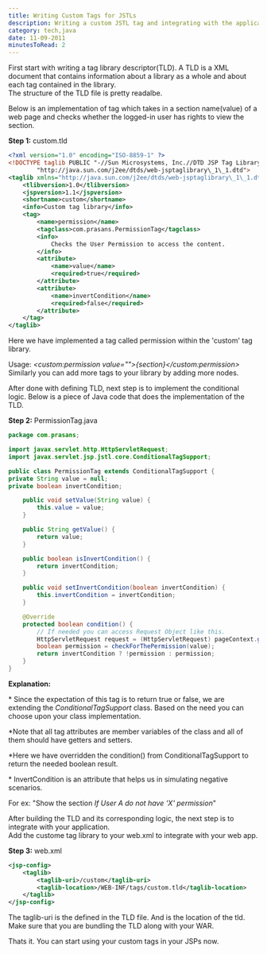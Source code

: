 ```yaml
---
title: Writing Custom Tags for JSTLs
description: Writing a custom JSTL tag and integrating with the application. A sample code to do the same.
category: tech,java
date: 11-09-2011
minutesToRead: 2
---
```


First start with writing a tag library descriptor(TLD). A TLD is a XML document that contains information about a library as a whole and about each tag contained in the library.  
The structure of the TLD file is pretty readalbe.

Below is an implementation of tag which takes in a section name(value) of a web page and checks whether the logged-in user has rights to view the section.

**Step 1:** custom.tld
```xml
<?xml version="1.0" encoding="ISO-8859-1" ?>
<!DOCTYPE taglib PUBLIC "-//Sun Microsystems, Inc.//DTD JSP Tag Library 1.1//EN"
        "http://java.sun.com/j2ee/dtds/web-jsptaglibrary\_1\_1.dtd">
<taglib xmlns="http://java.sun.com/j2ee/dtds/web-jsptaglibrary\_1\_1.dtd">
    <tlibversion>1.0</tlibversion>
    <jspversion>1.1</jspversion>
    <shortname>custom</shortname>
    <info>Custom tag library</info>
    <tag>
        <name>permission</name>
        <tagclass>com.prasans.PermissionTag</tagclass>
        <info>
            Checks the User Permission to access the content.
        </info>
        <attribute>
            <name>value</name>
            <required>true</required>
        </attribute>
        <attribute>
            <name>invertCondition</name>
            <required>false</required>
        </attribute>
    </tag>
</taglib>
```
Here we have implemented a tag called permission within the 'custom' tag library.

Usage: _<custom:permission value="">{section}</custom:permission>_  
Similarly you can add more tags to your library by adding more <tag> nodes.

After done with defining TLD, next step is to implement the conditional logic. Below is a piece of Java code that does the implementation of the TLD.

**Step 2:** PermissionTag.java

```java
package com.prasans;

import javax.servlet.http.HttpServletRequest;
import javax.servlet.jsp.jstl.core.ConditionalTagSupport;

public class PermissionTag extends ConditionalTagSupport {
private String value = null;
private boolean invertCondition;

    public void setValue(String value) {
        this.value = value;
    }

    public String getValue() {
        return value;
    }

    public boolean isInvertCondition() {
        return invertCondition;
    }

    public void setInvertCondition(boolean invertCondition) {
        this.invertCondition = invertCondition;
    }

    @Override
    protected boolean condition() {
        // If needed you can access Request Object like this.
        HttpServletRequest request = (HttpServletRequest) pageContext.getRequest();
        boolean permission = checkForThePermission(value);
        return invertCondition ? !permission : permission;
    }
}
```
**Explanation:**

\* Since the expectation of this tag is to return true or false, we are extending the _ConditionalTagSupport_ class. Based on the need you can choose upon your class implementation.

\*Note that all tag attributes are member variables of the class and all of them should have getters and setters.

\*Here we have overridden the condition() from ConditionalTagSupport to return the needed boolean result.

\* InvertCondition is an attribute that helps us in simulating negative scenarios.

For ex: "Show the section _If User A do not have 'X' permission_"

After building the TLD and its corresponding logic, the next step is to integrate with your application.  
Add the custome tag library to your web.xml to integrate with your web app.

**Step 3:** web.xml

```xml
<jsp-config>
    <taglib>
        <taglib-uri>/custom</taglib-uri>
        <taglib-location>/WEB-INF/tags/custom.tld</taglib-location>
    </taglib>
</jsp-config>
```
The taglib-uri is the _<shortname>_ defined in the TLD file. And _<taglib-location>_ is the location of the tld. Make sure that you are bundling the TLD along with your WAR.

Thats it. You can start using your custom tags in your JSPs now.
